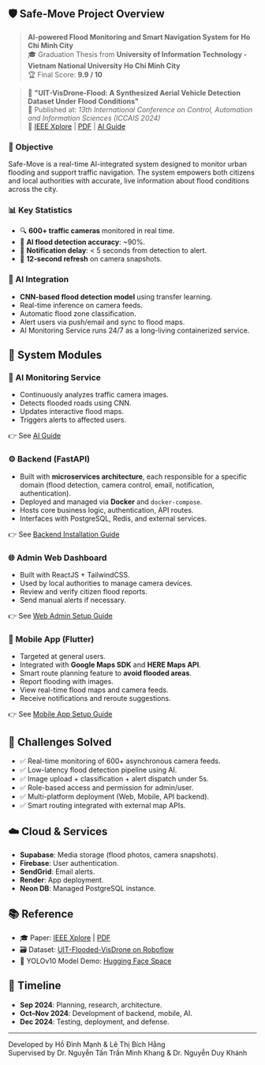 ## 🛡️ Safe-Move Project Overview

> **AI-powered Flood Monitoring and Smart Navigation System for Ho Chi Minh City**  
> 🎓 Graduation Thesis from **University of Information Technology - Vietnam National University Ho Chi Minh City**  
> 🏆 Final Score: **9.9 / 10**

> 📰 **"UIT-VisDrone-Flood: A Synthesized Aerial Vehicle Detection Dataset Under Flood Conditions"**  
> 📍 Published at: _13th International Conference on Control, Automation and Information Sciences (ICCAIS 2024)_  
> 📄 [IEEE Xplore](https://ieeexplore.ieee.org/document/10814214) | [PDF](https://ami.gov.vn/wp-content/uploads/2024/11/TA03-2-compressed.pdf) | [AI Guide](./AI-Tranning/README.md)

### 🎯 Objective

Safe-Move is a real-time AI-integrated system designed to monitor urban flooding and support traffic navigation. The system empowers both citizens and local authorities with accurate, live information about flood conditions across the city.

### 📊 Key Statistics

- 🔍 **600+ traffic cameras** monitored in real time.
- 🧠 **AI flood detection accuracy**: ~90%.
- 📲 **Notification delay**: < 5 seconds from detection to alert.
- 📡 **12-second refresh** on camera snapshots.

### 🧠 AI Integration

- **CNN-based flood detection model** using transfer learning.
- Real-time inference on camera feeds.
- Automatic flood zone classification.
- Alert users via push/email and sync to flood maps.
- AI Monitoring Service runs 24/7 as a long-living containerized service.

## 🧩 System Modules

### 🧠 AI Monitoring Service

- Continuously analyzes traffic camera images.
- Detects flooded roads using CNN.
- Updates interactive flood maps.
- Triggers alerts to affected users.

👉 See [AI Guide](./AI-Tranning/README.md)

### ⚙️ Backend (FastAPI)

- Built with **microservices architecture**, each responsible for a specific domain (flood detection, camera control, email, notification, authentication).
- Deployed and managed via **Docker** and `docker-compose`.
- Hosts core business logic, authentication, API routes.
- Interfaces with PostgreSQL, Redis, and external services.

👉 See [Backend Installation Guide](./Backend/README.md)

### 🌐 Admin Web Dashboard

- Built with ReactJS + TailwindCSS.
- Used by local authorities to manage camera devices.
- Review and verify citizen flood reports.
- Send manual alerts if necessary.

👉 See [Web Admin Setup Guide](./Website/README.md)

### 📱 Mobile App (Flutter)

- Targeted at general users.
- Integrated with **Google Maps SDK** and **HERE Maps API**.
- Smart route planning feature to **avoid flooded areas**.
- Report flooding with images.
- View real-time flood maps and camera feeds.
- Receive notifications and reroute suggestions.

👉 See [Mobile App Setup Guide](./Mobile/README.md)

## 🧠 Challenges Solved

- ✅ Real-time monitoring of 600+ asynchronous camera feeds.
- ✅ Low-latency flood detection pipeline using AI.
- ✅ Image upload + classification + alert dispatch under 5s.
- ✅ Role-based access and permission for admin/user.
- ✅ Multi-platform deployment (Web, Mobile, API backend).
- ✅ Smart routing integrated with external map APIs.

## ☁️ Cloud & Services

- **Supabase**: Media storage (flood photos, camera snapshots).
- **Firebase**: User authentication.
- **SendGrid**: Email alerts.
- **Render**: App deployment.
- **Neon DB**: Managed PostgreSQL instance.

## 📚 Reference

- 🎓 Paper: [IEEE Xplore](https://ieeexplore.ieee.org/document/10814214)  | [PDF](https://ami.gov.vn/wp-content/uploads/2024/11/TA03-2-compressed.pdf)
- 🗃️ Dataset: [UIT-Flooded-VisDrone on Roboflow](https://universe.roboflow.com/uit-2pejh/uit-flooded-visdrone)  
- 🧪 YOLOv10 Model Demo: [Hugging Face Space](https://huggingface.co/spaces/ManhHoDinh/floodTrafficSolution)
## 📅 Timeline

- **Sep 2024**: Planning, research, architecture.
- **Oct–Nov 2024**: Development of backend, mobile, AI.
- **Dec 2024**: Testing, deployment, and defense.

---

Developed by Hồ Đình Mạnh & Lê Thị Bích Hằng  
Supervised by Dr. Nguyễn Tấn Trần Minh Khang & Dr. Nguyễn Duy Khánh
